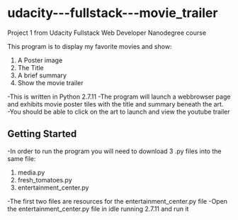 # udacity---fullstack---movie_trailer
Project 1 from Udacity Fullstack Web Developer Nanodegree course

This program is to display my favorite movies and show: 
1. A Poster image
2. The Title 
3. A brief summary 
3. Show the movie trailer

-This is written in Python 2.7.11
-The program will launch a webbrowser page and exhibits movie poster tiles with the title 
 and summary beneath the art.  
-You should be able to click on the art to launch and view the youtube trailer

## Getting Started

-In order to run the program you will need to download 3 .py files into the same file: 

1. media.py
2. fresh_tomatoes.py
3. entertainment_center.py

-The first two files are resources for the entertainment_center.py file 
-Open the entertainment_center.py file in idle running 
 2.7.11 and run it


